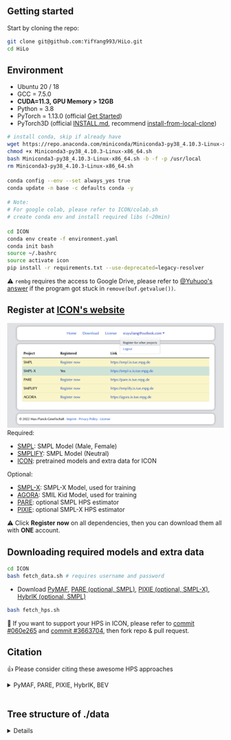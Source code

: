 ## Getting started

Start by cloning the repo:

```bash
git clone git@github.com:YifYang993/HiLo.git
cd HiLo
```

## Environment

- Ubuntu 20 / 18
- GCC = 7.5.0
- **CUDA=11.3, GPU Memory > 12GB**
- Python = 3.8
- PyTorch = 1.13.0 (official [Get Started](https://pytorch.org/get-started/locally/))
- PyTorch3D (official [INSTALL.md](https://github.com/facebookresearch/pytorch3d/blob/main/INSTALL.md), recommend [install-from-local-clone](https://github.com/facebookresearch/pytorch3d/blob/main/INSTALL.md#2-install-from-a-local-clone))

```bash
# install conda, skip if already have
wget https://repo.anaconda.com/miniconda/Miniconda3-py38_4.10.3-Linux-x86_64.sh
chmod +x Miniconda3-py38_4.10.3-Linux-x86_64.sh
bash Miniconda3-py38_4.10.3-Linux-x86_64.sh -b -f -p /usr/local
rm Miniconda3-py38_4.10.3-Linux-x86_64.sh

conda config --env --set always_yes true
conda update -n base -c defaults conda -y

# Note:
# For google colab, please refer to ICON/colab.sh
# create conda env and install required libs (~20min)

cd ICON
conda env create -f environment.yaml
conda init bash
source ~/.bashrc
source activate icon
pip install -r requirements.txt --use-deprecated=legacy-resolver
```

:warning: `rembg` requires the access to Google Drive, please refer to [@Yuhuoo's answer](https://github.com/YuliangXiu/ICON/issues/36#issuecomment-1141984308) if the program got stuck in `remove(buf.getvalue())`.

## Register at [ICON's website](https://icon.is.tue.mpg.de/)

![Register](../assets/register.png)
Required:

- [SMPL](http://smpl.is.tue.mpg.de/): SMPL Model (Male, Female)
- [SMPLIFY](http://smplify.is.tue.mpg.de/): SMPL Model (Neutral)
- [ICON](https://icon.is.tue.mpg.de/): pretrained models and extra data for ICON

Optional:

- [SMPL-X](http://smpl-x.is.tue.mpg.de/): SMPL-X Model, used for training
- [AGORA](https://agora.is.tue.mpg.de/): SMIL Kid Model, used for training
- [PARE](https://pare.is.tue.mpg.de/): optional SMPL HPS estimator
- [PIXIE](https://pixie.is.tue.mpg.de/): optional SMPL-X HPS estimator

:warning: Click **Register now** on all dependencies, then you can download them all with **ONE** account.

## Downloading required models and extra data

```bash
cd ICON
bash fetch_data.sh # requires username and password
```

- Download [PyMAF](https://github.com/HongwenZhang/PyMAF#necessary-files), [PARE (optional, SMPL)](https://github.com/mkocabas/PARE#demo), [PIXIE (optional, SMPL-X)](https://pixie.is.tue.mpg.de/), [HybrIK (optional, SMPL)](https://github.com/Jeff-sjtu/HybrIK)

```bash
bash fetch_hps.sh
```

:eyes: If you want to support your HPS in ICON, please refer to [commit #060e265](https://github.com/YuliangXiu/ICON/commit/060e265bd253c6a34e65c9d0a5288c6d7ffaf68e) and [commit #3663704](https://github.com/YuliangXiu/ICON/commit/36637046dcbb5667cdfbee3b9c91b934d4c5dd05), then fork repo & pull request.

## Citation

:+1: Please consider citing these awesome HPS approaches

<details><summary>PyMAF, PARE, PIXIE, HybrIK, BEV</summary>

```
@inproceedings{pymaf2021,
  title={PyMAF: 3D Human Pose and Shape Regression with Pyramidal Mesh Alignment Feedback Loop},
  author={Zhang, Hongwen and Tian, Yating and Zhou, Xinchi and Ouyang, Wanli and Liu, Yebin and Wang, Limin and Sun, Zhenan},
  booktitle={Proceedings of the IEEE International Conference on Computer Vision},
  year={2021}
}

@inproceedings{Kocabas_PARE_2021,
  title = {{PARE}: Part Attention Regressor for {3D} Human Body Estimation},
  author = {Kocabas, Muhammed and Huang, Chun-Hao P. and Hilliges, Otmar and Black, Michael J.},
  booktitle = {Proc. International Conference on Computer Vision (ICCV)},
  pages = {11127--11137},
  month = oct,
  year = {2021},
  doi = {},
  month_numeric = {10}
}

@inproceedings{PIXIE:2021,
  title={Collaborative Regression of Expressive Bodies using Moderation},
  author={Yao Feng and Vasileios Choutas and Timo Bolkart and Dimitrios Tzionas and Michael J. Black},
  booktitle={International Conference on 3D Vision (3DV)},
  year={2021}
}

@inproceedings{li2021hybrik,
  title={Hybrik: A hybrid analytical-neural inverse kinematics solution for 3d human pose and shape estimation},
  author={Li, Jiefeng and Xu, Chao and Chen, Zhicun and Bian, Siyuan and Yang, Lixin and Lu, Cewu},
  booktitle={Proceedings of the IEEE/CVF Conference on Computer Vision and Pattern Recognition},
  pages={3383--3393},
  year={2021}
}

@InProceedings{BEV,
  author = {Sun, Yu and Liu, Wu and Bao, Qian and Fu, Yili and Mei, Tao and Black, Michael J},
  title = {Putting People in their Place: Monocular Regression of 3D People in Depth},
  booktitle = {CVPR},
  year = {2022}
}

@InProceedings{ROMP,
  author = {Sun, Yu and Bao, Qian and Liu, Wu and Fu, Yili and Michael J., Black and Mei, Tao},
  title = {Monocular, One-stage, Regression of Multiple 3D People},
  booktitle = {ICCV},
  year = {2021}
}

```

</details>

<br>

## Tree structure of **./data**

<details>

```
data/
├── ckpt/
│   ├── icon-filter.ckpt
│   ├── icon-nofilter.ckpt
│   ├── normal.ckpt
│   ├── pamir.ckpt
│   └── pifu.ckpt
├── hybrik_data/
│   ├── h36m_mean_beta.npy
│   ├── J_regressor_h36m.npy
│   ├── hybrik_config.yaml
│   └── pretrained_w_cam.pth
├── pare_data/
│   ├── J_regressor_{extra,h36m}.npy
│   ├── pare/
│   │   └── checkpoints/
│   │       ├── pare_checkpoint.ckpt
│   │       ├── pare_config.yaml
│   │       ├── pare_w_3dpw_checkpoint.ckpt
│   │       └── pare_w_3dpw_config.yaml
│   ├── smpl_mean_params.npz
│   └── smpl_partSegmentation_mapping.pkl
├── pixie_data/
│   ├── flame2smplx_tex_1024.npy
│   ├── MANO_SMPLX_vertex_ids.pkl
│   ├── pixie_model.tar
│   ├── SMPL-X__FLAME_vertex_ids.npy
│   ├── SMPL_X_template_FLAME_uv.obj
│   ├── smplx_extra_joints.yaml
│   ├── smplx_hand.obj
│   ├── SMPLX_NEUTRAL_2020.npz
│   ├── smplx_tex.obj
│   ├── smplx_tex.png
│   ├── SMPLX_to_J14.pkl
│   ├── uv_face_eye_mask.png
│   └── uv_face_mask.png
├── pymaf_data/
│   ├── cube_parts.npy
│   ├── gmm_08.pkl
│   ├── J_regressor_{extra,h36m}.npy
│   ├── mesh_downsampling.npz
│   ├── pretrained_model/
│   │   └── PyMAF_model_checkpoint.pt
│   ├── smpl_mean_params.npz
│   ├── UV_data/
│   │   ├── UV_Processed.mat
│   │   └── UV_symmetry_transforms.mat
│   └── vertex_texture.npy
├── smpl_related/
│   ├── models/
│   │   ├── smpl/
│   │   │   ├── SMPL_{FEMALE,MALE,NEUTRAL}.pkl
│   │   │   ├── smpl_kid_template.npy
│   │   └── smplx/
│   │       ├── SMPLX_{FEMALE,MALE,NEUTRAL}.npz
│   │       ├── SMPLX_{FEMALE,MALE,NEUTRAL}.pkl
│   │       ├── smplx_kid_template.npy
│   │       └── version.txt
│   └── smpl_data/
│       ├── smpl_verts.npy
│       ├── smplx_cmap.npy
│       ├── smplx_faces.npy
│       └── smplx_verts.npy
└── tedra_data/
    ├── faces.txt
    ├── tetrahedrons.txt
    ├── tetgen_{male,female,neutral}_{adult,kid}_structure.npy
    ├── tetgen_{male,female,neutral}_{adult,kid}_vertices.npy
    ├── tetra_{male,female,neutral}_{adult,kid}_smpl.npz
    ├── tetrahedrons_{male,female,neutral}_{adult,kid}.txt
    └── vertices.txt
```

</details>
